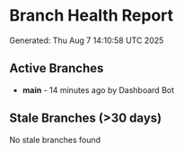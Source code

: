 # Branch Health Report
Generated: Thu Aug  7 14:10:58 UTC 2025

## Active Branches
- **main** - 14 minutes ago by Dashboard Bot

## Stale Branches (>30 days)
No stale branches found
